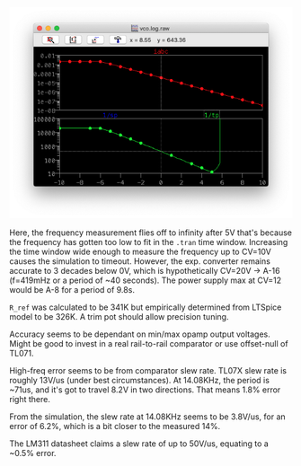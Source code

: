 

![vco response](vco.png)

Here, the frequency measurement flies off to infinity after 5V that's because the frequency has gotten too low to fit in the `.tran` time window. Increasing the time window wide enough to measure the frequency up to CV=10V causes the simulation to timeout. However, the exp. converter remains accurate to 3 decades below 0V, which is hypothetically CV=20V -> A-16 (f=419mHz or a period of \~40 seconds). The power supply max at CV=12 would be A-8 for a period of 9.8s.

`R_ref` was calculated to be 341K but empirically determined from LTSpice model to be 326K. A trim pot should allow precision tuning.

Accuracy seems to be dependant on min/max opamp output voltages. Might be good to invest in a real rail-to-rail comparator or use offset-null of TL071.

High-freq error seems to be from comparator slew rate. TL07X slew rate is roughly 13V/us (under best circumstances). At 14.08KHz, the period is \~71us, and it's got to travel 8.2V in two directions. That means 1.8% error right there.

From the simulation, the slew rate at 14.08KHz seems to be 3.8V/us, for an error of 6.2%, which is a bit closer to the measured 14%.

The LM311 datasheet claims a slew rate of up to 50V/us, equating to a \~0.5% error.
